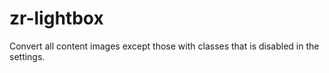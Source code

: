 # zr-lightbox
Convert all content images except those with classes that is disabled in the settings.
